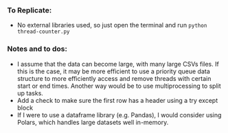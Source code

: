 ### To Replicate:
* No external libraries used, so just open the terminal and run `python thread-counter.py`

### Notes and to dos:
* I assume that the data can become large, with many large CSVs files.  If this is the case, it may be more efficient to use a priority queue data structure to more efficiently access and remove threads with certain start or end times.  Another way would be to use multiprocessing to split up tasks.  
* Add a check to make sure the first row has a header using a try except block
* If I were to use a dataframe library (e.g. Pandas), I would consider using Polars, which handles large datasets well in-memory.